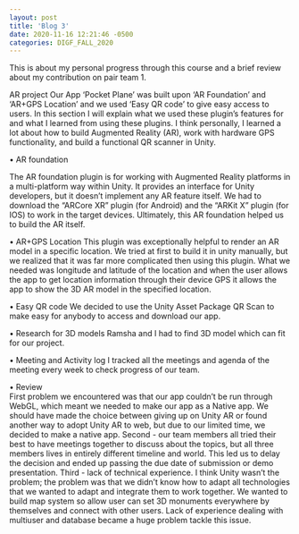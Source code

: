 ```yaml
---
layout: post
title: 'Blog 3'
date: 2020-11-16 12:21:46 -0500
categories: DIGF_FALL_2020
---
```


This is about my personal progress through this course and a brief review about my contribution on pair team 1.

AR project
Our App ‘Pocket Plane’ was built upon ‘AR Foundation’ and ‘AR+GPS Location’ and we used ‘Easy QR code’ to give easy access to users. In this section I will explain what we used these plugin’s features for and what I learned from using these plugins. I think personally, I learned a lot about how to build Augmented Reality (AR), work with hardware GPS functionality, and build a functional QR scanner in Unity.

• AR foundation

The AR foundation plugin is for working with Augmented Reality platforms in a multi-platform way within Unity. It provides an interface for Unity developers, but it doesn’t implement any AR feature itself. We had to download the “ARCore XR” plugin (for Android) and the “ARKit X” plugin (for IOS) to work in the target devices. Ultimately, this AR foundation helped us to build the AR itself.

• AR+GPS Location
This plugin was exceptionally helpful to render an AR model in a specific location. We tried at first to build it in unity manually, but we realized that it was far more complicated then using this plugin. What we needed was longitude and latitude of the location and when the user allows the app to get location information through their device GPS it allows the app to show the 3D AR model in the specified location.

• Easy QR code
We decided to use the Unity Asset Package QR Scan to make easy for anybody to access and download our app.

• Research for 3D models
Ramsha and I had to find 3D model which can fit for our project.

• Meeting and Activity log
I tracked all the meetings and agenda of the meeting every week to check progress of our team.

• Review  
First problem we encountered was that our app couldn’t be run through WebGL, which meant we needed to make our app as a Native app. We should have made the choice between giving up on Unity AR or found another way to adopt Unity AR to web, but due to our limited time, we decided to make a native app.
Second - our team members all tried their best to have meetings together to discuss about the topics, but all three members lives in entirely different timeline and world. This led us to delay the decision and ended up passing the due date of submission or demo presentation.
Third - lack of technical experience. I think Unity wasn’t the problem; the problem was that we didn’t know how to adapt all technologies that we wanted to adapt and integrate them to work together. We wanted to build map system so allow user can set 3D monuments everywhere by themselves and connect with other users. Lack of experience dealing with multiuser and database became a huge problem tackle this issue.
